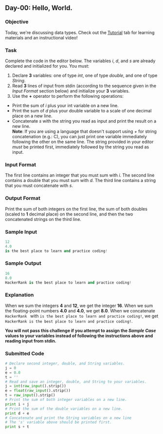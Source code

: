 ## Day-00: Hello, World.
### Objective 
Today, we're discussing data types. Check out the [Tutorial](https://www.hackerrank.com/challenges/30-hello-world/tutorial) tab for learning materials and an instructional video!

### Task 
Complete the code in the editor below. The variables *i*, *d*, and *s* are already declared and initialized for you. You must:  
1. Declare **3** variables: one of type *int*, one of type *double*, and one of type *String*.
2. Read **3** lines of input from stdin (according to the sequence given in the *Input Format* section below) and initialize your **3** variables.
3. Use the **+** operator to perform the following operations: 
+ Print the sum of *i* plus your int variable on a new line.
+ Print the sum of *d* plus your double variable to a scale of one decimal place on a new line.
+ Concatenate *s* with the string you read as input and print the result on a new line.  
**Note**: If you are using a language that doesn't support using *+* for string concatenation (e.g.: C), you can just print one variable immediately following the other on the same line. The string provided in your editor *must* be printed first, immediately followed by the string you read as input.

### Input Format
The first line contains an integer that you must sum with *i*. 
The second line contains a double that you must sum with *d*. 
The third line contains a string that you must concatenate with *s*.

### Output Format
Print the sum of both integers on the first line, the sum of both doubles (scaled to **1** decimal place) on the second line, and then the two concatenated strings on the third line.

### Sample Input
```python
12
4.0
is the best place to learn and practice coding!
```
### Sample Output
```python
16
8.0
HackerRank is the best place to learn and practice coding!
```
### Explanation
When we sum the integers **4** and **12**, we get the integer **16**. 
When we sum the floating-point numbers **4.0** and **4.0**, we get **8.0**. 
When we concatenate `HackerRank ` with `is the best place to learn and practice coding!`, we get `HackerRank is the best place to learn and practice coding!`.  

**You will not pass this challenge if you attempt to assign the *Sample Case* values to your variables instead of following the instructions above and reading input from stdin.**

### Submitted Code
```python
# Declare second integer, double, and String variables.
j = 0
e = 0.0
t = ''
# Read and save an integer, double, and String to your variables.
j = int(raw_input().strip())
e = float(raw_input().strip())
t = raw_input().strip()
# Print the sum of both integer variables on a new line.
print i + j
# Print the sum of the double variables on a new line.
print d + e
# Concatenate and print the String variables on a new line
# The 's' variable above should be printed first.
print s + t
```